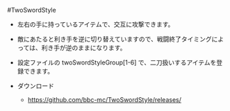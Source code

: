 #TwoSwordStyle

- 左右の手に持っているアイテムで、交互に攻撃できます。

- 敵にあたると利き手を逆に切り替えていますので、戦闘終了タイミングによっては、利き手が逆のままになります。

- 設定ファイルの twoSwordStyleGroup[1-6] で、二刀扱いするアイテムを登録できます。

- ダウンロード
  - https://github.com/bbc-mc/TwoSwordStyle/releases/
